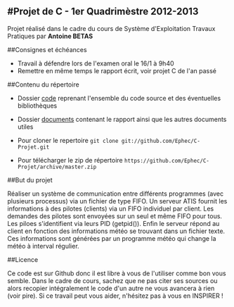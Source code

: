 #Projet de C - 1er Quadrimèstre 2012-2013
-----

Projet réalisé dans le cadre du cours de Système d'Exploitation Travaux Pratiques par **Antoine BETAS** 

##Consignes et échéances

* Travail à défendre lors de l'examen oral le 16/1 à 9h40
* Remettre en même temps le rapport écrit, voir projet C de l'an passé

##Contenu du répertoire

* Dossier [code](https://github.com/Ephec/C-Projet/tree/master/code) reprenant l'ensemble du code source et des éventuelles bibliothèques
* Dossier [documents](https://github.com/Ephec/C-Projet/tree/master/documents) contenant le rapport ainsi que les autres documents utiles

* Pour cloner le repertoire `git clone git://github.com/Ephec/C-Projet.git`
* Pour télécharger le zip de répertoire `https://github.com/Ephec/C-Projet/archive/master.zip`

##But du projet

Réaliser un système de communication entre différents programmes (avec plusieurs processus) via un fichier de type FIFO. Un serveur ATIS fournit les informations à des pilotes (clients) via un FIFO individuel par client. Les demandes des pilotes sont envoyées sur un seul et même FIFO pour tous. Les piloes s'identifient via leurs PID (getpid()). Enfin le serveur répond au client en fonction des informations météo se trouvant dans un fichier texte. Ces informations sont générées par un programme météo qui change la météo à interval régulier.

##Licence

Ce code est sur Github donc il est libre à vous de l'utiliser comme bon vous semble. Dans le cadre de cours, sachez que ne pas citer ses sources ou alors recopier intégralement le code d'un autre ne vous avancera à rien (voir pire). Si ce travail peut vous aider, n'hésitez pas à vous en INSPIRER !
